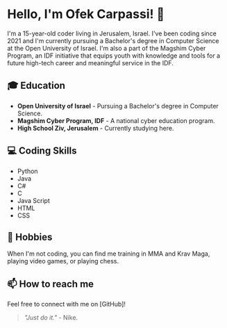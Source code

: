 # Hello, I'm Ofek Carpassi! 👋

I'm a 15-year-old coder living in Jerusalem, Israel. I've been coding since 2021 and I'm currently pursuing a Bachelor's degree in Computer Science at the Open University of Israel. I'm also a part of the Magshim Cyber Program, an IDF initiative that equips youth with knowledge and tools for a future high-tech career and meaningful service in the IDF.

## 🎓 Education
- **Open University of Israel** - Pursuing a Bachelor's degree in Computer Science.
- **Magshim Cyber Program, IDF** - A national cyber education program.
- **High School Ziv, Jerusalem** - Currently studying here.

## 💻 Coding Skills
- Python
- Java
- C#
- C
- Java Script
- HTML
- CSS

## 🥋 Hobbies
When I'm not coding, you can find me training in MMA and Krav Maga, playing video games, or playing chess.

## 📫 How to reach me
Feel free to connect with me on [GitHub]!

> _"Just do it."_ - Nike.
